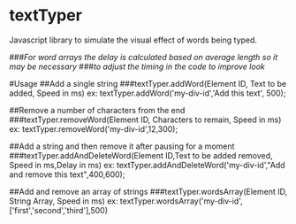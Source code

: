 # textTyper
Javascript library to simulate the visual effect of words being typed.

###*For word arrays the delay is calculated based on average length so it may be necessary*
###*to adjust the timing in the code to improve look*


#Usage
##Add a single string
###textTyper.addWord(Element ID, Text to be added, Speed in ms)
   ex: textTyper.addWord('my-div-id','Add this text', 500);

##Remove a number of characters from the end
###textTyper.removeWord(Element ID, Characters to remain, Speed in ms)
   ex: textTyper.removeWord('my-div-id',12,300);
   
##Add a string and then remove it after pausing for a moment
###textTyper.addAndDeleteWord(Element ID,Text to be added removed, Speed in ms,Delay in ms)
   ex: textTyper.addAndDeleteWord('my-div-id',"Add and remove this text",400,600);
   
##Add and remove an array of strings
###textTyper.wordsArray(Element ID, String Array, Speed in ms)
   ex: textTyper.wordsArray('my-div-id',['first','second','third'],500)

